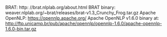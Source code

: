 BRAT: http: //brat.nlplab.org/about.html
BRAT binary: weaver.nlplab.org/~brat/releases/brat-v1.3_Crunchy_Frog.tar.gz
Apache OpenNLP: https://opennlp.apache.org/
Apache OpenNLP v1.6.0 binary at: http://ftp.unicamp.br/pub/apache/opennlp/opennlp-1.6.0/apache-opennlp-1.6.0-bin.tar.gz
